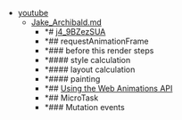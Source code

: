 - <a href = "E:\Node_projects\Node_Way\NBase\_Md\_Index\_WebJS\Containers\Point_learn\event_loop\youtube\cat.youtube\dir.youtube.md">youtube</a>
    - <a href = "E:\Node_projects\Node_Way\NBase\_Md\_Index\_WebJS\Containers\Point_learn\event_loop\youtube\Jake_Archibald.md">Jake_Archibald.md</a>
        - *# [j4_9BZezSUA](https://www.youtube.com/watch?v=j4_9BZezSUA&t=1347s&ab_channel=MakeWeb.me)
        - *## requestAnimationFrame
        - *### before this render steps
        - *#### style calculation
        - *#### layout calculation
        - *#### painting
        - *## [Using the Web Animations API](https://developer.mozilla.org/ru/docs/Web/API/Web_Animations_API/Using_the_Web_Animations_API)
        - *## MicroTask
        - *### Mutation events
